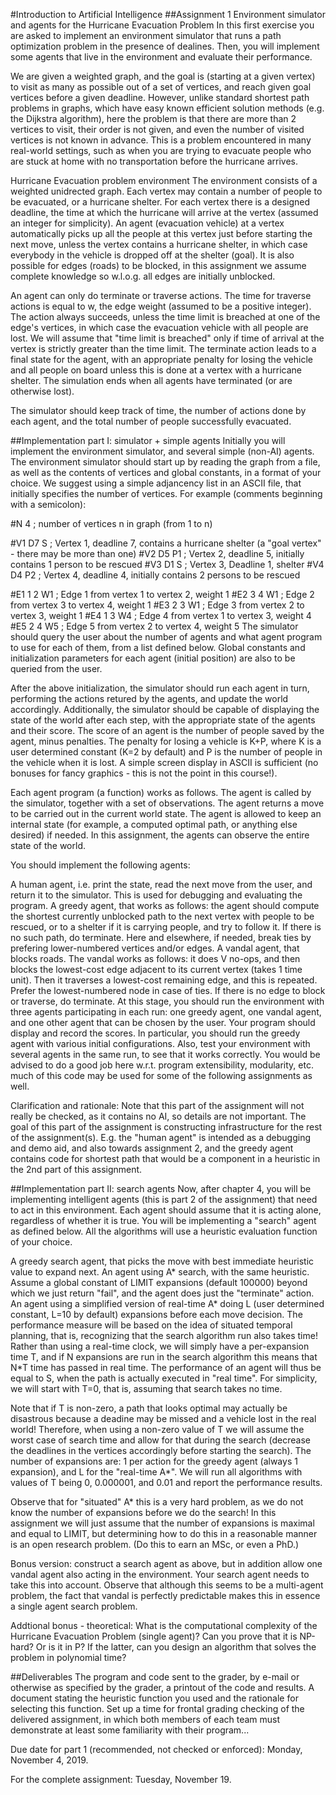 #Introduction to Artificial Intelligence
##Assignment 1
Environment simulator and agents for the Hurricane Evacuation Problem
In this first exercise you are asked to implement an environment simulator that runs a path optimization problem in the presence of dealines. Then, you will implement some agents that live in the environment and evaluate their performance.

We are given a weighted graph, and the goal is (starting at a given vertex) to visit as many as possible out of a set of vertices, and reach given goal vertices before a given deadline. However, unlike standard shortest path problems in graphs, which have easy known efficient solution methods (e.g. the Dijkstra algorithm), here the problem is that there are more than 2 vertices to visit, their order is not given, and even the number of visited vertices is not known in advance. This is a problem encountered in many real-world settings, such as when you are trying to evacuate people who are stuck at home with no transportation before the hurricane arrives.

Hurricane Evacuation problem environment
The environment consists of a weighted unidrected graph. Each vertex may contain a number of people to be evacuated, or a hurricane shelter. For each vertex there is a designed deadline, the time at which the hurricane will arrive at the vertex (assumed an integer for simplicity). An agent (evacuation vehicle) at a vertex automatically picks up all the people at this vertex just before starting the next move, unless the vertex contains a hurricane shelter, in which case everybody in the vehicle is dropped off at the shelter (goal). It is also possible for edges (roads) to be blocked, in this assignment we assume complete knowledge so w.l.o.g. all edges are initially unblocked.

An agent can only do terminate or traverse actions. The time for traverse actions is equal to w, the edge weight (assumed to be a positive integer). The action always succeeds, unless the time limit is breached at one of the edge's vertices, in which case the evacuation vehicle with all people are lost. We will assume that "time limit is breached" only if time of arrival at the vertex is strictly greater than the time limit. The terminate action leads to a final state for the agent, with an appropriate penalty for losing the vehicle and all people on board unless this is done at a vertex with a hurricane shelter. The simulation ends when all agents have terminated (or are otherwise lost).

The simulator should keep track of time, the number of actions done by each agent, and the total number of people successfully evacuated.

##Implementation part I: simulator + simple agents
Initially you will implement the environment simulator, and several simple (non-AI) agents. The environment simulator should start up by reading the graph from a file, as well as the contents of vertices and global constants, in a format of your choice. We suggest using a simple adjancency list in an ASCII file, that initially specifies the number of vertices. For example (comments beginning with a semicolon):

\#N 4      ; number of vertices n in graph (from 1 to n)

\#V1 D7 S                 ; Vertex 1, deadline 7, contains a hurricane shelter (a "goal vertex" - there may be more than one)
\#V2 D5 P1                ; Vertex 2, deadline 5, initially contains 1 person to be rescued
\#V3 D1 S                 ; Vertex 3, Deadline 1, shelter
\#V4 D4 P2                ; Vertex 4, deadline 4, initially contains 2 persons to be rescued

\#E1 1 2 W1                 ; Edge 1 from vertex 1 to vertex 2, weight 1
\#E2 3 4 W1                 ; Edge 2 from vertex 3 to vertex 4, weight 1
\#E3 2 3 W1                 ; Edge 3 from vertex 2 to vertex 3, weight 1
\#E4 1 3 W4                 ; Edge 4 from vertex 1 to vertex 3, weight 4
\#E5 2 4 W5                 ; Edge 5 from vertex 2 to vertex 4, weight 5
The simulator should query the user about the number of agents and what agent program to use for each of them, from a list defined below. Global constants and initialization parameters for each agent (initial position) are also to be queried from the user.

After the above initialization, the simulator should run each agent in turn, performing the actions retured by the agents, and update the world accordingly. Additionally, the simulator should be capable of displaying the state of the world after each step, with the appropriate state of the agents and their score. The score of an agent is the number of people saved by the agent, minus penalties. The penalty for losing a vehicle is K+P, where K is a user determined constant (K=2 by default) and P is the number of people in the vehicle when it is lost. A simple screen display in ASCII is sufficient (no bonuses for fancy graphics - this is not the point in this course!).

Each agent program (a function) works as follows. The agent is called by the simulator, together with a set of observations. The agent returns a move to be carried out in the current world state. The agent is allowed to keep an internal state (for example, a computed optimal path, or anything else desired) if needed. In this assignment, the agents can observe the entire state of the world.

You should implement the following agents:

A human agent, i.e. print the state, read the next move from the user, and return it to the simulator. This is used for debugging and evaluating the program.
A greedy agent, that works as follows: the agent should compute the shortest currently unblocked path to the next vertex with people to be rescued, or to a shelter if it is carrying people, and try to follow it. If there is no such path, do terminate. Here and elsewhere, if needed, break ties by prefering lower-numbered vertices and/or edges.
A vandal agent, that blocks roads. The vandal works as follows: it does V no-ops, and then blocks the lowest-cost edge adjacent to its current vertex (takes 1 time unit). Then it traverses a lowest-cost remaining edge, and this is repeated. Prefer the lowest-numbered node in case of ties. If there is no edge to block or traverse, do terminate.
At this stage, you should run the environment with three agents participating in each run: one greedy agent, one vandal agent, and one other agent that can be chosen by the user. Your program should display and record the scores. In particular, you should run the greedy agent with various initial configurations. Also, test your environment with several agents in the same run, to see that it works correctly. You would be advised to do a good job here w.r.t. program extensibility, modularity, etc. much of this code may be used for some of the following assignments as well.

Clarification and rationale: Note that this part of the assignment will not really be checked, as it contains no AI, so details are not important. The goal of this part of the assignment is constructing infrastructure for the rest of the assignment(s). E.g. the "human agent" is intended as a debugging and demo aid, and also towards assignment 2, and the greedy agent contains code for shortest path that would be a component in a heuristic in the 2nd part of this assignment.

##Implementation part II: search agents
Now, after chapter 4, you will be implementing intelligent agents (this is part 2 of the assignment) that need to act in this environment. Each agent should assume that it is acting alone, regardless of whether it is true. You will be implementing a "search" agent as defined below. All the algorithms will use a heuristic evaluation function of your choice.

A greedy search agent, that picks the move with best immediate heuristic value to expand next.
An agent using A* search, with the same heuristic. Assume a global constant of LIMIT expansions (default 100000) beyond which we just return "fail", and the agent does just the "terminate" action.
An agent using a simplified version of real-time A* doing L (user determined constant, L=10 by default) expansions before each move decision.
The performance measure will be based on the idea of situated temporal planning, that is, recognizing that the search algorithm run also takes time! Rather than using a real-time clock, we will simply have a per-expansion time T, and if N expansions are run in the search algorithm this means that N*T time has passed in real time. The performance of an agent will thus be equal to S, when the path is actually executed in "real time". For simplicity, we will start with T=0, that is, assuming that search takes no time.

Note that if T is non-zero, a path that looks optimal may actually be disastrous because a deadine may be missed and a vehicle lost in the real world! Therefore, when using a non-zero value of T we will assume the worst case of search time and allow for that during the search (decrease the deadlines in the vertices accordingly before starting the search). The number of expansions are: 1 per action for the greedy agent (always 1 expansion), and L for the "real-time A*". We will run all algorithms with values of T being 0, 0.000001, and 0.01 and report the performance results.

Observe that for "situated" A* this is a very hard problem, as we do not know the number of expansions before we do the search! In this assignment we will just assume that the number of expansions is maximal and equal to LIMIT, but determining how to do this in a reasonable manner is an open research problem. (Do this to earn an MSc, or even a PhD.)

Bonus version: construct a search agent as above, but in addition allow one vandal agent also acting in the environment. Your search agent needs to take this into account. Observe that although this seems to be a multi-agent problem, the fact that vandal is perfectly predictable makes this in essence a single agent search problem.

Addtional bonus - theoretical: What is the computational complexity of the Hurricane Evacuation Problem (single agent)? Can you prove that it is NP-hard? Or is it in P? If the latter, can you design an algorithm that solves the problem in polynomial time?

##Deliverables
The program and code sent to the grader, by e-mail or otherwise as specified by the grader, a printout of the code and results. A document stating the heuristic function you used and the rationale for selecting this function. Set up a time for frontal grading checking of the delivered assignment, in which both members of each team must demonstrate at least some familiarity with their program...

Due date for part 1 (recommended, not checked or enforced): Monday, November 4, 2019.

For the complete assignment: Tuesday, November 19.